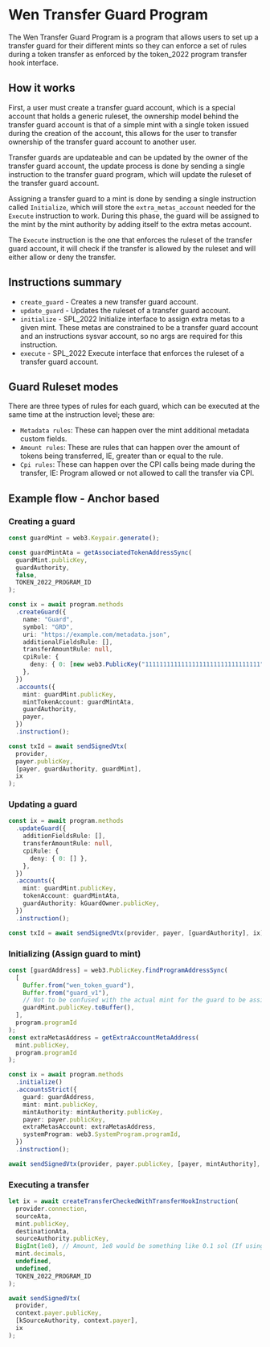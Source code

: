 # Wen Transfer Guard Program

The Wen Transfer Guard Program is a program that allows users to set up
a transfer guard for their different mints so they can enforce a set of rules during a token transfer as enforced by the token_2022 program transfer hook interface.

## How it works

First, a user must create a transfer guard account, which is a special account that holds a generic ruleset, the ownership model behind the transfer guard account is that of a simple mint with a single token issued during the creation of the account, this allows for the user to transfer ownership of the transfer guard account to another user.

Transfer guards are updateable and can be updated by the owner of the transfer guard account, the update process is done by sending a single instruction to the transfer guard program, which will update the ruleset of the transfer guard account.

Assigning a transfer guard to a mint is done by sending a single instruction called `Initialize`, which will store the `extra_metas_account` needed for the `Execute` instruction to work. During this phase, the guard will be assigned to the mint by the mint authority by adding itself to the extra metas account.

The `Execute` instruction is the one that enforces the ruleset of the transfer guard account, it will check if the transfer is allowed by the ruleset and will either allow or deny the transfer.

## Instructions summary

- `create_guard` - Creates a new transfer guard account.
- `update_guard` - Updates the ruleset of a transfer guard account.
- `initialize` - SPL_2022 Initialize interface to assign extra metas to a given mint. These metas are constrained to be a transfer guard account and an instructions sysvar account, so no args are required for this instruction.
- `execute` - SPL_2022 Execute interface that enforces the ruleset of a transfer guard account.

## Guard Ruleset modes

There are three types of rules for each guard, which can be executed at the same time at the instruction level; these are:

- `Metadata rules`: These can happen over the mint additional metadata custom fields.
- `Amount rules`: These are rules that can happen over the amount of tokens being transferred, IE, greater than or equal to the rule.
- `Cpi rules`: These can happen over the CPI calls being made during the transfer, IE: Program allowed or not allowed to call the transfer via CPI.

## Example flow - Anchor based

### Creating a guard

```ts
const guardMint = web3.Keypair.generate();

const guardMintAta = getAssociatedTokenAddressSync(
  guardMint.publicKey,
  guardAuthority,
  false,
  TOKEN_2022_PROGRAM_ID
);

const ix = await program.methods
  .createGuard({
    name: "Guard",
    symbol: "GRD",
    uri: "https://example.com/metadata.json",
    additionalFieldsRule: [],
    transferAmountRule: null,
    cpiRule: {
      deny: { 0: [new web3.PublicKey("11111111111111111111111111111111")] },
    },
  })
  .accounts({
    mint: guardMint.publicKey,
    mintTokenAccount: guardMintAta,
    guardAuthority,
    payer,
  })
  .instruction();

const txId = await sendSignedVtx(
  provider,
  payer.publicKey,
  [payer, guardAuthority, guardMint],
  ix
);
```

### Updating a guard

```ts
const ix = await program.methods
  .updateGuard({
    additionFieldsRule: [],
    transferAmountRule: null,
    cpiRule: {
      deny: { 0: [] },
    },
  })
  .accounts({
    mint: guardMint.publicKey,
    tokenAccount: guardMintAta,
    guardAuthority: kGuardOwner.publicKey,
  })
  .instruction();

const txId = await sendSignedVtx(provider, payer, [guardAuthority], ix);
```

### Initializing (Assign guard to mint)

```ts
const [guardAddress] = web3.PublicKey.findProgramAddressSync(
  [
    Buffer.from("wen_token_guard"),
    Buffer.from("guard_v1"),
    // Not to be confused with the actual mint for the guard to be assigned to.
    guardMint.publicKey.toBuffer(),
  ],
  program.programId
);
const extraMetasAddress = getExtraAccountMetaAddress(
  mint.publicKey,
  program.programId
);

const ix = await program.methods
  .initialize()
  .accountsStrict({
    guard: guardAddress,
    mint: mint.publicKey,
    mintAuthority: mintAuthority.publicKey,
    payer: payer.publicKey,
    extraMetasAccount: extraMetasAddress,
    systemProgram: web3.SystemProgram.programId,
  })
  .instruction();

await sendSignedVtx(provider, payer.publicKey, [payer, mintAuthority], ix);
```

### Executing a transfer

```ts
let ix = await createTransferCheckedWithTransferHookInstruction(
  provider.connection,
  sourceAta,
  mint.publicKey,
  destinationAta,
  sourceAuthority.publicKey,
  BigInt(1e8), // Amount, 1e8 would be something like 0.1 sol (If using 9 decimals).
  mint.decimals,
  undefined,
  undefined,
  TOKEN_2022_PROGRAM_ID
);

await sendSignedVtx(
  provider,
  context.payer.publicKey,
  [kSourceAuthority, context.payer],
  ix
);
```